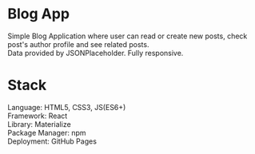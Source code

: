 # Blog App

Simple Blog Application where user can read or create new posts, check post's author profile and see related posts. <br/> Data provided by JSONPlaceholder. Fully responsive.

# Stack

Language: HTML5, CSS3, JS(ES6+) <br/>
Framework: React <br/>
Library: Materialize <br/>
Package Manager: npm <br/>
Deployment: GitHub Pages 
